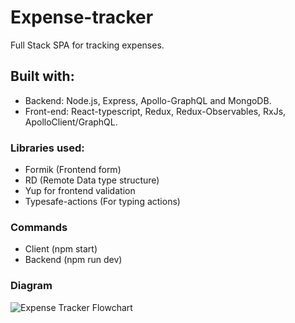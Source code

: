 # Expense-tracker

Full Stack SPA for tracking expenses.

## Built with:

- Backend: Node.js, Express, Apollo-GraphQL and MongoDB.
- Front-end: React-typescript, Redux, Redux-Observables, RxJs, ApolloClient/GraphQL.

### Libraries used:

- Formik (Frontend form)
- RD (Remote Data type structure)
- Yup for frontend validation
- Typesafe-actions (For typing actions)

### Commands
- Client (npm start)
- Backend (npm run dev)

### Diagram

![Expense Tracker Flowchart](https://user-images.githubusercontent.com/30180095/134678898-070bd627-49d6-41df-a21c-16f3887c88fb.PNG)
